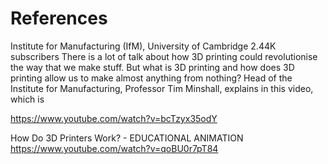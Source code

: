 # References



Institute for Manufacturing (IfM), University of Cambridge
2.44K subscribers
There is a lot of talk about how 3D printing could revolutionise the way that we make stuff. But what is 3D printing and how does 3D printing allow us to make almost anything from nothing? Head of the Institute for Manufacturing, Professor Tim Minshall, explains in this video, which is 

https://www.youtube.com/watch?v=bcTzyx35odY


How Do 3D Printers Work? - EDUCATIONAL ANIMATION
https://www.youtube.com/watch?v=qoBU0r7pT84
